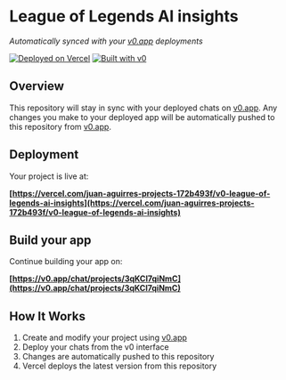 # League of Legends AI insights

*Automatically synced with your [v0.app](https://v0.app) deployments*

[![Deployed on Vercel](https://img.shields.io/badge/Deployed%20on-Vercel-black?style=for-the-badge&logo=vercel)](https://vercel.com/juan-aguirres-projects-172b493f/v0-league-of-legends-ai-insights)
[![Built with v0](https://img.shields.io/badge/Built%20with-v0.app-black?style=for-the-badge)](https://v0.app/chat/projects/3qKCI7qiNmC)

## Overview

This repository will stay in sync with your deployed chats on [v0.app](https://v0.app).
Any changes you make to your deployed app will be automatically pushed to this repository from [v0.app](https://v0.app).

## Deployment

Your project is live at:

**[https://vercel.com/juan-aguirres-projects-172b493f/v0-league-of-legends-ai-insights](https://vercel.com/juan-aguirres-projects-172b493f/v0-league-of-legends-ai-insights)**

## Build your app

Continue building your app on:

**[https://v0.app/chat/projects/3qKCI7qiNmC](https://v0.app/chat/projects/3qKCI7qiNmC)**

## How It Works

1. Create and modify your project using [v0.app](https://v0.app)
2. Deploy your chats from the v0 interface
3. Changes are automatically pushed to this repository
4. Vercel deploys the latest version from this repository